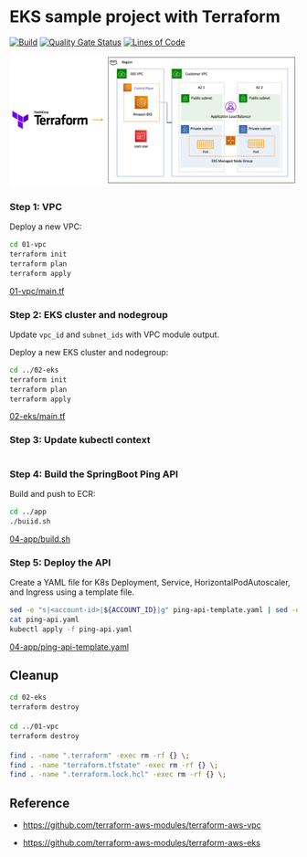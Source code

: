 # EKS sample project with Terraform

[![Build](https://github.com/DevSecOpsSamples/eks-terraform/actions/workflows/build.yml/badge.svg?branch=master)](https://github.com/DevSecOpsSamples/eks-terraform/actions/workflows/build.yml)
[![Quality Gate Status](https://sonarcloud.io/api/project_badges/measure?project=DevSecOpsSamples_eks-terraform&metric=alert_status)](https://sonarcloud.io/summary/new_code?id=DevSecOpsSamples_eks-terraform) [![Lines of Code](https://sonarcloud.io/api/project_badges/measure?project=DevSecOpsSamples_eks-terraform&metric=ncloc)](https://sonarcloud.io/summary/new_code?id=DevSecOpsSamples_eks-terraform)

![eks-terraform](./screenshots/eks-terraform.png?raw=true)

### Step 1: VPC

Deploy a new VPC:

```bash
cd 01-vpc
terraform init
terraform plan
terraform apply
```

[01-vpc/main.tf](./01-vpc/main.tf)

### Step 2: EKS cluster and nodegroup

Update `vpc_id` and `subnet_ids` with VPC module output.

Deploy a new EKS cluster and nodegroup:

```bash
cd ../02-eks
terraform init
terraform plan
terraform apply
```

[02-eks/main.tf](./02-eks/main.tf)

### Step 3: Update kubectl context

```bash

```

### Step 4: Build the SpringBoot Ping API

Build and push to ECR:

```bash
cd ../app
./buiid.sh
```

[04-app/build.sh](./04-app/build.sh)

### Step 5: Deploy the API

Create a YAML file for K8s Deployment, Service, HorizontalPodAutoscaler, and Ingress using a template file.

```bash
sed -e "s|<account-id>|${ACCOUNT_ID}|g" ping-api-template.yaml | sed -e "s|<region>|${REGION}|g" > ping-api.yaml
cat ping-api.yaml
kubectl apply -f ping-api.yaml
```

[04-app/ping-api-template.yaml](./04-app/ping-api-template.yaml)

## Cleanup

```bash
cd 02-eks
terraform destroy

cd ../01-vpc
terraform destroy

find . -name ".terraform" -exec rm -rf {} \;
find . -name "terraform.tfstate" -exec rm -rf {} \;
find . -name ".terraform.lock.hcl" -exec rm -rf {} \;
```

## Reference

* https://github.com/terraform-aws-modules/terraform-aws-vpc

* https://github.com/terraform-aws-modules/terraform-aws-eks
